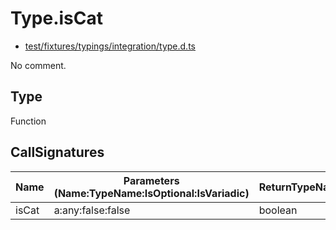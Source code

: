 # Type.isCat

* [test/fixtures/typings/integration/type.d.ts](/test/fixtures/typings/integration/type.d.ts#L99)

No comment.

## Type

Function

## CallSignatures

Name|Parameters (Name:TypeName:IsOptional:IsVariadic)|ReturnTypeName|TypePredicate|isProtected|Comment
---|---|---|---|---|---
isCat|a:any:false:false |boolean|a is Cat|false|
